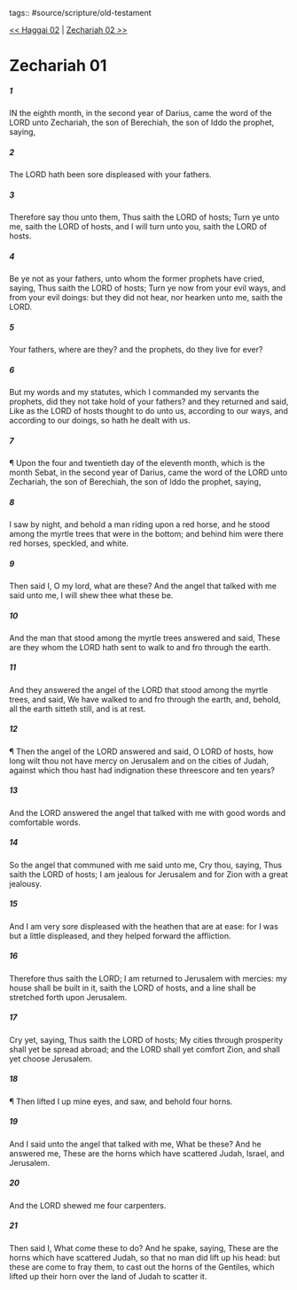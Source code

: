 tags:: #source/scripture/old-testament

[<< Haggai 02](old-testament/37_Haggai/Haggai_02.md) | [Zechariah 02 >>](old-testament/38_Zechariah/Zechariah_02.md)

# Zechariah 01

##### 1

IN the eighth month, in the second year of Darius, came the word of the LORD unto Zechariah, the son of Berechiah, the son of Iddo the prophet, saying,

##### 2

The LORD hath been sore displeased with your fathers.

##### 3

Therefore say thou unto them, Thus saith the LORD of hosts; Turn ye unto me, saith the LORD of hosts, and I will turn unto you, saith the LORD of hosts.

##### 4

Be ye not as your fathers, unto whom the former prophets have cried, saying, Thus saith the LORD of hosts; Turn ye now from your evil ways, and from your evil doings: but they did not hear, nor hearken unto me, saith the LORD.

##### 5

Your fathers, where are they? and the prophets, do they live for ever?

##### 6

But my words and my statutes, which I commanded my servants the prophets, did they not take hold of your fathers? and they returned and said, Like as the LORD of hosts thought to do unto us, according to our ways, and according to our doings, so hath he dealt with us.

##### 7

¶ Upon the four and twentieth day of the eleventh month, which is the month Sebat, in the second year of Darius, came the word of the LORD unto Zechariah, the son of Berechiah, the son of Iddo the prophet, saying,

##### 8

I saw by night, and behold a man riding upon a red horse, and he stood among the myrtle trees that were in the bottom; and behind him were there red horses, speckled, and white.

##### 9

Then said I, O my lord, what are these? And the angel that talked with me said unto me, I will shew thee what these be.

##### 10

And the man that stood among the myrtle trees answered and said, These are they whom the LORD hath sent to walk to and fro through the earth.

##### 11

And they answered the angel of the LORD that stood among the myrtle trees, and said, We have walked to and fro through the earth, and, behold, all the earth sitteth still, and is at rest.

##### 12

¶ Then the angel of the LORD answered and said, O LORD of hosts, how long wilt thou not have mercy on Jerusalem and on the cities of Judah, against which thou hast had indignation these threescore and ten years?

##### 13

And the LORD answered the angel that talked with me with good words and comfortable words.

##### 14

So the angel that communed with me said unto me, Cry thou, saying, Thus saith the LORD of hosts; I am jealous for Jerusalem and for Zion with a great jealousy.

##### 15

And I am very sore displeased with the heathen that are at ease: for I was but a little displeased, and they helped forward the affliction.

##### 16

Therefore thus saith the LORD; I am returned to Jerusalem with mercies: my house shall be built in it, saith the LORD of hosts, and a line shall be stretched forth upon Jerusalem.

##### 17

Cry yet, saying, Thus saith the LORD of hosts; My cities through prosperity shall yet be spread abroad; and the LORD shall yet comfort Zion, and shall yet choose Jerusalem.

##### 18

¶ Then lifted I up mine eyes, and saw, and behold four horns.

##### 19

And I said unto the angel that talked with me, What be these? And he answered me, These are the horns which have scattered Judah, Israel, and Jerusalem.

##### 20

And the LORD shewed me four carpenters.

##### 21

Then said I, What come these to do? And he spake, saying, These are the horns which have scattered Judah, so that no man did lift up his head: but these are come to fray them, to cast out the horns of the Gentiles, which lifted up their horn over the land of Judah to scatter it.
